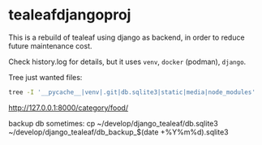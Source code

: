 # tealeafdjangoproj

This is a rebuild of tealeaf using django as backend, in order to reduce future maintenance cost.

Check history.log for details, but it uses `venv`, `docker` (podman), `django`.

Tree just wanted files:
```bash
tree -I '__pycache__|venv|.git|db.sqlite3|static|media|node_modules'
```

http://127.0.0.1:8000/category/food/

backup db sometimes:
cp ~/develop/django_tealeaf/db.sqlite3 ~/develop/django_tealeaf/db_backup_$(date +%Y%m%d).sqlite3

